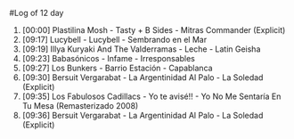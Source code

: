 #Log of 12 day

1. [00:00] Plastilina Mosh - Tasty + B Sides - Mitras Commander (Explicit)
1. [09:17] Lucybell - Lucybell - Sembrando en el Mar
1. [09:19] Illya Kuryaki And The Valderramas - Leche - Latin Geisha
1. [09:23] Babasónicos - Infame - Irresponsables
1. [09:27] Los Bunkers - Barrio Estación - Capablanca
1. [09:30] Bersuit Vergarabat - La Argentinidad Al Palo - La Soledad (Explicit)
1. [09:35] Los Fabulosos Cadillacs - Yo te avisé!! - Yo No Me Sentaría En Tu Mesa (Remasterizado 2008)
1. [09:36] Bersuit Vergarabat - La Argentinidad Al Palo - La Soledad (Explicit)
